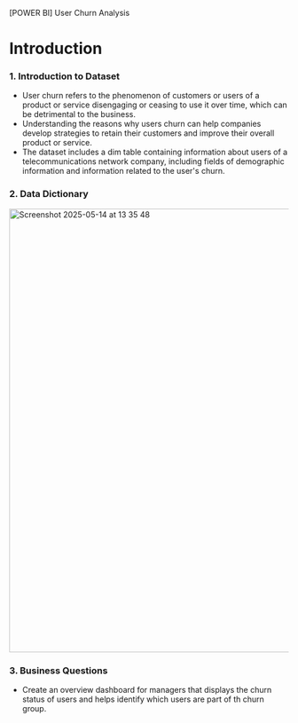 [POWER BI] User Churn Analysis
<h1>Introduction</h1>
<h3>1. Introduction to Dataset</h3>
<ul>
  <li>User churn refers to the phenomenon of customers or users of a product or service disengaging or ceasing to use it over time, which can be detrimental to the business.</li>
  <li>Understanding the reasons why users churn can help companies develop strategies to retain their customers and improve their overall product or service.</li>
  <li>The dataset includes a dim table containing information about users of a telecommunications network company, including fields of demographic information and information related to the user's churn.</li>
</ul>
<h3>2. Data Dictionary</h3>
<img width="800" alt="Screenshot 2025-05-14 at 13 35 48" src="https://github.com/user-attachments/assets/5cd2f378-a6a2-4718-9a21-54ce075a3741" />
<h3>3. Business Questions</h3>
<ul>
  <li>Create an overview dashboard for managers that displays the churn status of users and helps identify which users are part of th churn group.</li>
</ul>

